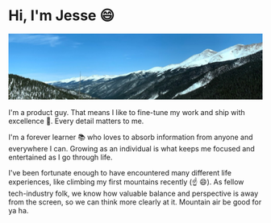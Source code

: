 # Hi, I'm Jesse 😄

<img src='https://raw.githubusercontent.com/jsehull/jsehull/master/mountain-banner.jpeg' alt='mountain range'>

I'm a product guy. That means I like to fine-tune my work and ship with excellence 💎. Every detail matters to me. 

I'm a forever learner 📚 who loves to absorb information from anyone and everywhere I can. Growing as an individual is what keeps me focused and entertained as I go through life.

I've been fortunate enough to have encountered many different life experiences, like climbing my first mountains recently (☝ 😄). As fellow tech-industry folk, we know how valuable balance and perspective is away from the screen, so we can think more clearly at it. Mountain air be good for ya ha.
